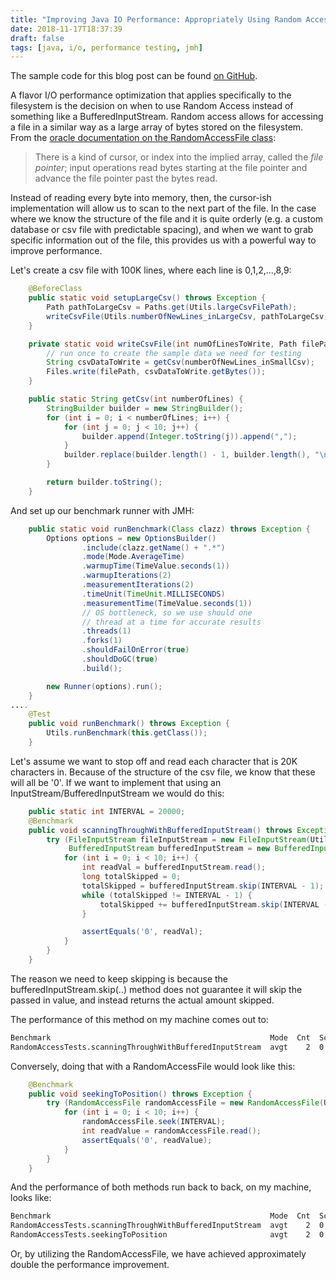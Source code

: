 ```yaml
---
title: "Improving Java IO Performance: Appropriately Using Random Access Over Streams"
date: 2018-11-17T18:37:39
draft: false
tags: [java, i/o, performance testing, jmh]
---
```


The sample code for this blog post can be found [on GitHub](https://github.com/nfisher23/io-tuning).

A flavor I/O performance optimization that applies specifically to the filesystem is the decision on when to use Random Access instead of something like a BufferedInputStream. Random access allows for accessing a file in a similar way as a large array of bytes stored on the filesystem. From the [oracle documentation on the RandomAccessFile class](https://docs.oracle.com/javase/7/docs/api/java/io/RandomAccessFile.html):

> There is a kind of cursor,
> or index into the implied array, called the _file pointer_;
> input operations read bytes starting at the file pointer and advance
> the file pointer past the bytes read.

Instead of reading every byte into memory, then, the cursor-ish implementation will allow us to scan to the next part of the file. In the case where we know the structure of the file and it is quite orderly (e.g. a custom database or csv file with predictable spacing), and when we want to grab specific information out of the file, this provides us with a powerful way to improve performance.

Let's create a csv file with 100K lines, where each line is 0,1,2,...,8,9:

```java
    @BeforeClass
    public static void setupLargeCsv() throws Exception {
        Path pathToLargeCsv = Paths.get(Utils.largeCsvFilePath);
        writeCsvFile(Utils.numberOfNewLines_inLargeCsv, pathToLargeCsv);
    }

    private static void writeCsvFile(int numOfLinesToWrite, Path filePath) throws IOException {
        // run once to create the sample data we need for testing
        String csvDataToWrite = getCsv(numberOfNewLines_inSmallCsv);
        Files.write(filePath, csvDataToWrite.getBytes());
    }

    public static String getCsv(int numberOfLines) {
        StringBuilder builder = new StringBuilder();
        for (int i = 0; i < numberOfLines; i++) {
            for (int j = 0; j < 10; j++) {
                builder.append(Integer.toString(j)).append(",");
            }
            builder.replace(builder.length() - 1, builder.length(), "\n");
        }

        return builder.toString();
    }

```

And set up our benchmark runner with JMH:

```java
    public static void runBenchmark(Class clazz) throws Exception {
        Options options = new OptionsBuilder()
                .include(clazz.getName() + ".*")
                .mode(Mode.AverageTime)
                .warmupTime(TimeValue.seconds(1))
                .warmupIterations(2)
                .measurementIterations(2)
                .timeUnit(TimeUnit.MILLISECONDS)
                .measurementTime(TimeValue.seconds(1))
                // OS bottleneck, so we use should one
                // thread at a time for accurate results
                .threads(1)
                .forks(1)
                .shouldFailOnError(true)
                .shouldDoGC(true)
                .build();

        new Runner(options).run();
    }
....
    @Test
    public void runBenchmark() throws Exception {
        Utils.runBenchmark(this.getClass());
    }

```

Let's assume we want to stop off and read each character that is 20K characters in. Because of the structure of the csv file, we know that these will all be '0'. If we want to implement that using an InputStream/BufferedInputStream we would do this:

```java
    public static int INTERVAL = 20000;
    @Benchmark
    public void scanningThroughWithBufferedInputStream() throws Exception {
        try (FileInputStream fileInputStream = new FileInputStream(Utils.largeCsvFilePath);
             BufferedInputStream bufferedInputStream = new BufferedInputStream(fileInputStream)) {
            for (int i = 0; i < 10; i++) {
                int readVal = bufferedInputStream.read();
                long totalSkipped = 0;
                totalSkipped = bufferedInputStream.skip(INTERVAL - 1);
                while (totalSkipped != INTERVAL - 1) {
                    totalSkipped += bufferedInputStream.skip(INTERVAL - totalSkipped - 1);
                }

                assertEquals('0', readVal);
            }
        }
    }

```

The reason we need to keep skipping is because the bufferedInputStream.skip(..) method does not guarantee it will skip the passed in value, and instead returns the actual amount skipped.

The performance of this method on my machine comes out to:

```bash
Benchmark                                                 Mode  Cnt  Score   Error  Units
RandomAccessTests.scanningThroughWithBufferedInputStream  avgt    2  0.038          ms/op

```

Conversely, doing that with a RandomAccessFile would look like this:

```java
    @Benchmark
    public void seekingToPosition() throws Exception {
        try (RandomAccessFile randomAccessFile = new RandomAccessFile(Utils.largeCsvFilePath, "r")) {
            for (int i = 0; i < 10; i++) {
                randomAccessFile.seek(INTERVAL);
                int readValue = randomAccessFile.read();
                assertEquals('0', readValue);
            }
        }
    }

```

And the performance of both methods run back to back, on my machine, looks like:

```bash
Benchmark                                                 Mode  Cnt  Score   Error  Units
RandomAccessTests.scanningThroughWithBufferedInputStream  avgt    2  0.038          ms/op
RandomAccessTests.seekingToPosition                       avgt    2  0.019          ms/op
```

Or, by utilizing the RandomAccessFile, we have achieved approximately double the performance improvement.
